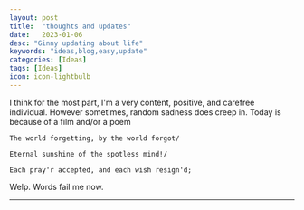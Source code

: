 ```yaml
---
layout: post
title:  "thoughts and updates"
date:   2023-01-06
desc: "Ginny updating about life"
keywords: "ideas,blog,easy,update"
categories: [Ideas]
tags: [Ideas]
icon: icon-lightbulb
---
```


I think for the most part, I'm a very content, positive, and carefree individual. However sometimes, random sadness does creep in. 
Today is because of a film and/or a poem
```
The world forgetting, by the world forgot/

Eternal sunshine of the spotless mind!/

Each pray'r accepted, and each wish resign'd;
```

Welp.  Words fail me now.

---

